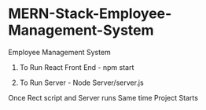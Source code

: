# MERN-Stack-Employee-Management-System
Employee Management System


1. To Run  React Front End   -  npm start


2. To Run Server  -  Node Server/server.js


Once Rect script and Server runs Same time Project Starts
